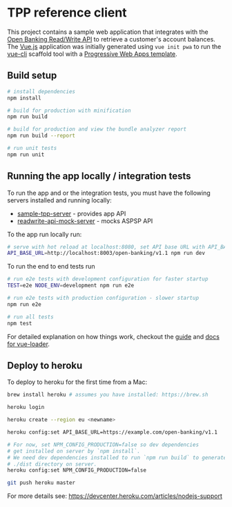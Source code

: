 # TPP reference client

This project contains a sample web application that integrates with the
[Open Banking Read/Write API](https://www.openbanking.org.uk/read-write-apis/)
to retrieve a customer's account balances. The [Vue.js](https://vuejs.org)
application was initially generated using `vue init pwa` to run the
[vue-cli](https://github.com/vuejs/vue-cli) scaffold tool with a
[Progressive Web Apps template](https://github.com/vuejs-templates/pwa).

## Build setup

```bash
# install dependencies
npm install

# build for production with minification
npm run build

# build for production and view the bundle analyzer report
npm run build --report

# run unit tests
npm run unit
```

## Running the app locally / integration tests

To run the app and or the integration tests, you must have the following servers
installed and running locally:
* [sample-tpp-server](https://github.com/OpenBankingUK/sample-tpp-server) - provides app API
* [readwrite-api-mock-server](https://github.com/OpenBankingUK/readwrite-api-mock-server) - mocks ASPSP API

To the app run locally run:

```bash
# serve with hot reload at localhost:8080, set API base URL with API_BASE_URL
API_BASE_URL=http://localhost:8003/open-banking/v1.1 npm run dev
```

To run the end to end tests run

```bash
# run e2e tests with development configuration for faster startup
TEST=e2e NODE_ENV=development npm run e2e

# run e2e tests with production configuration - slower startup
npm run e2e

# run all tests
npm test
```

For detailed explanation on how things work, checkout the [guide](http://vuejs-templates.github.io/webpack/) and [docs for vue-loader](http://vuejs.github.io/vue-loader).

## Deploy to heroku

To deploy to heroku for the first time from a Mac:

```sh
brew install heroku # assumes you have installed: https://brew.sh

heroku login

heroku create --region eu <newname>

heroku config:set API_BASE_URL=https://example.com/open-banking/v1.1

# For now, set NPM_CONFIG_PRODUCTION=false so dev dependencies
# get installed on server by `npm install`.
# We need dev dependencies installed to run `npm run build` to generate
# ./dist directory on server.
heroku config:set NPM_CONFIG_PRODUCTION=false

git push heroku master
```

For more details see: https://devcenter.heroku.com/articles/nodejs-support
